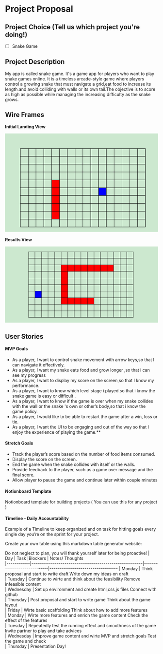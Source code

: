 # Project Proposal 

## Project Choice (Tell us which project you're doing!)

- [ ] Snake Game


## Project Description 

My app is called snake game. It's a game app for players who want to play snake games online. It is a timeless arcade-style game where players control a growing snake that must navigate a grid,eat food to increase its length.and avoid colliding with walls or its own tail.The objective is to score as high as possible while managing the increasing difficulty as the snake grows.

## Wire Frames

**Initial Landing View**

![image](https://github.com/BellaCheng28/snake-game/blob/main/1.png)

**Results View**

![image](https://github.com/BellaCheng28/snake-game/blob/main/2.png)

## User Stories

#### MVP Goals

- As a player, I want to control snake movement with arrow keys,so that I can navigate it effectively.
- As a player, I want  my snake eats food and grow longer ,so that i can see my progress
- As a player, I want to display my score on the screen,so that I know my performance.
- As a player, I want to know which level  stage i played.so that i know the snake game is easy or difficult .
- As a player, I want to know if the game is over when my snake collides with the wall or the snake 's own or other’s body,so that i know the game policy.
- As a player, I would like to be able to restart the game after a win, loss or tie.
- As a player, I want the UI to be engaging and out of the way so that I enjoy the experience of playing the game.\*\*

#### Stretch Goals

- Track the player’s score based on the number of food items consumed.
- Display the score on the screen.
- End the game when the snake collides with itself or the walls.
- Provide feedback to the player, such as a game over message and the final score.
- Allow player to pause the game and continue later within couple minutes


#### Notionboard Template
Notionboard template for building projects ( You can use this for any project )


#### Timeline - Daily Accountability
Example of a Timeline to keep organized and on task for hitting goals every single day you’re on the sprint for your project.

Create your own table using this markdown table generator website:


Do not neglect to plan, you will thank yourself later for being proactive!
| Day        |    Task                                                 |Blockers                     | Notes/ Thoughts                  
|------------|---------------------------------------------------------|-----------------------------|-----------------------------------
| Monday     | Think proposal and start to write draft                                                 Write down my ideas on draft            
| Tuesday    | Continue to wirte and think about the feasibility                                       Remove infeasible content                                    
| Wednesday  | Set up environment and create html,css,js files                                         Connect with github                                               
| Thursday   | Post proposal and start to write game                                                   Think about the game layout                                        
| Friday     | Wirte basic scaffolding                                                                 Think about how to add more features                                
| Monday     | Wirte more features and enrich the game content                                         Check the effect of the features                                              
| Tuesday    | Repeatedly test the running effect and smoothness of the game                           Invite partner to play and take advices                                           
| Wednesday  | Improve game content and wirte MVP and stretch goals                                    Test the game and check                                         
| Thursday   | Presentation Day!                                                                                                





